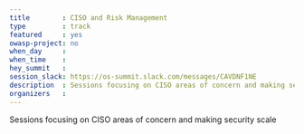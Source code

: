 ```yaml
---
title        : CISO and Risk Management
type         : track
featured     : yes
owasp-project: no
when_day     :
when_time    :
hey_summit   :
session_slack: https://os-summit.slack.com/messages/CAVDNF1NE
description  : Sessions focusing on CISO areas of concern and making security scale
organizers   :
---
```


Sessions focusing on CISO areas of concern and making security scale

